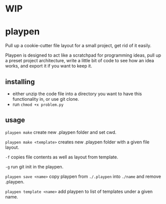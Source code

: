 # WIP

# playpen
Pull up a cookie-cutter file layout for a small project, get rid of it easily.

Playpen is designed to act like a scratchpad for programming ideas, pull up a preset project architecture, write a little bit of code to see how an idea works, and export it if you want to keep it.


## installing
* either unzip the code file into a directory you want to have this functionality in, or use git clone.
* run ```chmod +x problem.py```


## usage
`playpen make`
create new .playpen folder and set cwd.

`playpen make <template>`
creates new .playpen folder with a given file layout.

`-f`
copies file contents as well as layout from template.

`-g`
run git init in the playpen.


`playpen save <name>`
copy playpen from `./.playpen` into `./name` and remove .playpen.

`playpen template <name>`
add playpen to list of templates under a given name.

